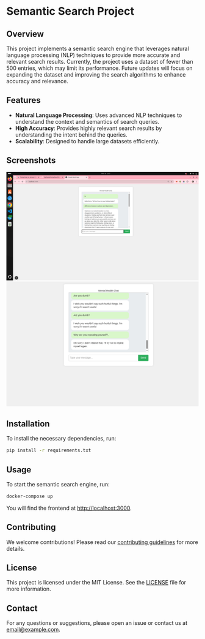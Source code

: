 # Semantic Search Project

## Overview
This project implements a semantic search engine that leverages natural language processing (NLP) techniques to provide more accurate and relevant search results. Currently, the project uses a dataset of fewer than 500 entries, which may limit its performance. Future updates will focus on expanding the dataset and improving the search algorithms to enhance accuracy and relevance.

## Features
- **Natural Language Processing**: Uses advanced NLP techniques to understand the context and semantics of search queries.
- **High Accuracy**: Provides highly relevant search results by understanding the intent behind the queries.
- **Scalability**: Designed to handle large datasets efficiently.

## Screenshots
![Screenshot 1](s1.png)
![Screenshot 2](s2.png)

## Installation
To install the necessary dependencies, run:
```bash
pip install -r requirements.txt
```

## Usage
To start the semantic search engine, run:
```bash
docker-compose up
```
You will find the frontend at [http://localhost:3000](http://localhost:3000).

## Contributing
We welcome contributions! Please read our [contributing guidelines](CONTRIBUTING.md) for more details.

## License
This project is licensed under the MIT License. See the [LICENSE](LICENSE) file for more information.

## Contact
For any questions or suggestions, please open an issue or contact us at [email@example.com](mailto:email@example.com).

